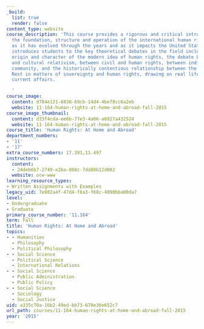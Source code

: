 ```yaml
---
_build:
  list: true
  render: false
content_type: website
course_description: 'This course provides a rigorous and critical introduction to
  the foundation, structure and operation of the international human rights movement,
  as it has evolved through the years and as it impacts the United States. The course
  introduces students to the key theoretical debates in the field including the historical
  origin and character of the modern idea of human rights, the debate between universality
  and cultural relativism, between civil and human rights, between individual and
  community, and the historically contentious relationship between the West and the
  Rest in matters of sovereignty and human rights, drawing on real life examples from
  current affairs.

  '
course_image:
  content: d784e121-6838-69cb-14d4-4be78cc6a2eb
  website: 11-164-human-rights-at-home-and-abroad-fall-2015
course_image_thumbnail:
  content: d33f4cda-ee6b-77e3-4a06-a6927a432524
  website: 11-164-human-rights-at-home-and-abroad-fall-2015
course_title: 'Human Rights: At Home and Abroad'
department_numbers:
- '11'
- '17'
extra_course_numbers: 17.391,11.497
instructors:
  content:
  - 24deb6b7-2749-e2ba-080c-7dd80b12d082
  website: ocw-www
learning_resource_types:
- Written Assignments with Examples
legacy_uid: 7e802a4f-47d4-f8a3-f68c-4090bba00da7
level:
- Undergraduate
- Graduate
primary_course_number: '11.164'
term: Fall
title: 'Human Rights: At Home and Abroad'
topics:
- - Humanities
  - Philosophy
  - Political Philosophy
- - Social Science
  - Political Science
  - International Relations
- - Social Science
  - Public Administration
  - Public Policy
- - Social Science
  - Sociology
  - Social Justice
uid: a335c70a-16b2-49ed-bb73-670e36e652c7
url_path: courses/11-164-human-rights-at-home-and-abroad-fall-2015
year: '2015'
---
```

